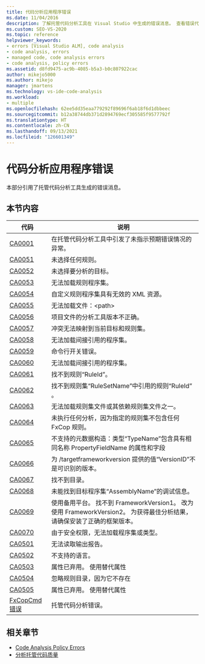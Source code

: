 ```yaml
---
title: 代码分析应用程序错误
ms.date: 11/04/2016
description: 了解托管代码分析工具在 Visual Studio 中生成的错误消息。 查看错误代码和相应的说明。
ms.custom: SEO-VS-2020
ms.topic: reference
helpviewer_keywords:
- errors [Visual Studio ALM], code analysis
- code analysis, errors
- managed code, code analysis errors
- code analysis, policy errors
ms.assetid: d8fd9475-ac9b-4085-b5a3-b0c807922cac
author: mikejo5000
ms.author: mikejo
manager: jmartens
ms.technology: vs-ide-code-analysis
ms.workload:
- multiple
ms.openlocfilehash: 62ee5dd35eaa779292f89696f6ab18f6d1dbbeec
ms.sourcegitcommit: b12a38744db371d2894769ecf305585f9577792f
ms.translationtype: HT
ms.contentlocale: zh-CN
ms.lasthandoff: 09/13/2021
ms.locfileid: "126601349"
---
```

# <a name="code-analysis-application-errors"></a>代码分析应用程序错误

本部分引用了托管代码分析工具生成的错误消息。

## <a name="in-this-section"></a>本节内容

|代码|说明|
|-|-|
|[CA0001](ca0001.md)|在托管代码分析工具中引发了未指示预期错误情况的异常。|
|[CA0051](ca0051.md)|未选择任何规则。|
|[CA0052](ca0052.md)|未选择要分析的目标。|
|[CA0053](ca0053.md)|无法加载规则程序集。|
|[CA0054](ca0054.md)|自定义规则程序集具有无效的 XML 资源。|
|[CA0055](ca0055.md)|无法加载文件：\<path>|
|[CA0056](ca0056.md)|项目文件的分析工具版本不正确。|
|[CA0057](ca0057.md)|冲突无法映射到当前目标和规则集。|
|[CA0058](ca0058.md)|无法加载间接引用的程序集。|
|[CA0059](ca0059.md)|命令行开关错误。|
|[CA0060](ca0060.md)|无法加载间接引用的程序集。|
|[CA0061](ca0061.md)|找不到规则“RuleId”。|
|[CA0062](ca0062.md)|找不到规则集“RuleSetName”中引用的规则“RuleId” 。|
|[CA0063](ca0063.md)|无法加载规则集文件或其依赖规则集文件之一。|
|[CA0064](ca0064.md)|未执行任何分析，因为指定的规则集不包含任何 FxCop 规则。|
|[CA0065](ca0065.md)|不支持的元数据构造：类型“TypeName”包含具有相同名称 PropertyFieldName 的属性和字段 |
|[CA0066](ca0066.md)|为 /targetframeworkversion 提供的值“VersionID”不是可识别的版本。|
|[CA0067](ca0067.md)|找不到目录。|
|[CA0068](ca0068.md)|未能找到目标程序集“AssemblyName”的调试信息。|
|[CA0069](ca0069.md)|使用备用平台。 找不到 FrameworkVersion1。 改为使用 FrameworkVersion2。 为获得最佳分析结果，请确保安装了正确的框架版本。|
|[CA0070](ca0070.md)|由于安全权限，无法加载程序集或类型。|
|[CA0501](ca0501.md)|无法读取输出报告。|
|[CA0502](ca0502.md)|不支持的语言。|
|[CA0503](ca0503.md)|属性已弃用。 使用替代属性|
|[CA0504](ca0504.md)|忽略规则目录，因为它不存在|
|[CA0505](ca0505.md)|属性已弃用。 使用替代属性|
|[FxCopCmd 错误](fxcopcmd-errors.md)|托管代码分析错误。|

## <a name="related-sections"></a>相关章节

- [Code Analysis Policy Errors](../code-quality/code-analysis-policy-errors.md)
- [分析托管代码质量](../code-quality/code-analysis-for-managed-code-overview.md)
